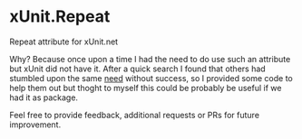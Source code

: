 # xUnit.Repeat
Repeat attribute for xUnit.net

Why? Because once upon a time I had the need to do use such an attribute but xUnit did not have it.
After a quick search I found that others had stumbled upon the same [need](https://stackoverflow.com/questions/31873778/xunit-test-fact-multiple-times/55687930#55687930) without success,
so I provided some code to help them out but thoght to myself this could be probably be useful if we had it as package.

Feel free to provide feedback, additional requests or PRs for future improvement.
